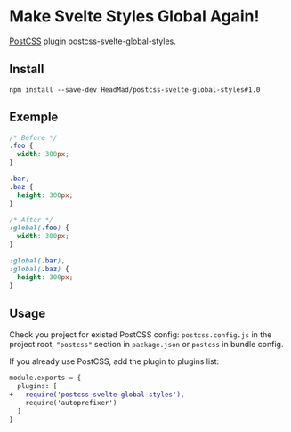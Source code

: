 # Make Svelte Styles Global Again!

[PostCSS](https://github.com/postcss/postcss) plugin postcss-svelte-global-styles.

## Install
```
npm install --save-dev HeadMad/postcss-svelte-global-styles#1.0
```

## Exemple
```css
/* Before */
.foo {
  width: 300px;
}

.bar,
.baz {
  height: 300px;
}
```

```css
/* After */
:global(.foo) {
  width: 300px;
}

:global(.bar),
:global(.baz) {
  height: 300px;
}
```

## Usage

Check you project for existed PostCSS config: `postcss.config.js`
in the project root, `"postcss"` section in `package.json`
or `postcss` in bundle config.

If you already use PostCSS, add the plugin to plugins list:

```diff
module.exports = {
  plugins: [
+   require('postcss-svelte-global-styles'),
    require('autoprefixer')
  ]
}
```
